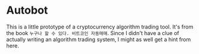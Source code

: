 # Autobot
This is a little prototype of a cryptocurrency algorithm trading tool.
It's from the book `누구나 할 수 있다. 비트코인 자동매매`.
Since I didn't have a clue of actually writing an algorithm trading system, I might as well get a hint from here.
